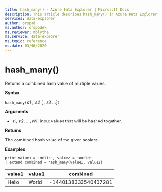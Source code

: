 ```yaml
---
title: hash_many() - Azure Data Explorer | Microsoft Docs
description: This article describes hash_many() in Azure Data Explorer.
services: data-explorer
author: orspod
ms.author: orspodek
ms.reviewer: mblythe
ms.service: data-explorer
ms.topic: reference
ms.date: 03/06/2020
---
```

# hash_many()

Returns a combined hash value of multiple values.

**Syntax**

`hash_many(`*s1* `,` *s2* [`,` *s3* ...]`)`

**Arguments**

* *s1*, *s2*, ..., *sN*: input values that will be hashed together.

**Returns**

The combined hash value of the given scalars.

**Examples**

```kusto
print value1 = "Hello", value2 = "World"
| extend combined = hash_many(value1, value2)
```

|value1|value2|combined|
|---|---|---|
|Hello|World|-1440138333540407281|